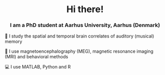 <h1 align="center">
  Hi there!
</h1>

<h3 align="center">
  I am a PhD student at Aarhus University, Aarhus (Denmark)
</h3>

:brain:  I study the spatial and temporal brain correlates of auditory (musical) memory

:microscope: I use magnetoencephalography (MEG), magnetic resonance imaging (MRI) and behavioral methods

:computer: I use MATLAB, Python and R


<!--
**gemmaferu/gemmaferu** is a ✨ _special_ ✨ repository because its `README.md` (this file) appears on your GitHub profile.

Here are some ideas to get you started:

- 🔭 I’m currently working on ...
- 🌱 I’m currently learning ...
- 👯 I’m looking to collaborate on ...
- 🤔 I’m looking for help with ...
- 💬 Ask me about ...
- 📫 How to reach me: ...
- 😄 Pronouns: ...
- ⚡ Fun fact: ...
-->
